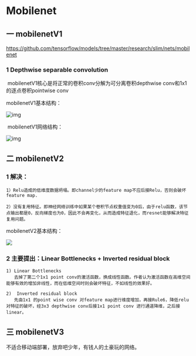 #                                 Mobilenet

## 一  mobilenetV1

https://github.com/tensorflow/models/tree/master/research/slim/nets/mobilenet

### 1  Depthwise separable convolution

​        mobilenetV1核心是将正常的卷积conv分解为可分离卷积depthwise conv和1x1的逐点卷积pointwise conv

 mobilenetV1基本结构：

![img](https://pic3.zhimg.com/80/v2-2fb755fbd24722bcb35f2d0d291cee22_hd.jpg)

​            mobilenetV1网络结构：

![img](https://chenrudan.github.io/blog/2018/04/05/mobilenetv1v2/mobilenet_4.png)

## 二  mobilenetV2

### 1  解决：

```
1）Relu造成的低维度数据坍塌。即channel少的feature map不应后接Relu，否则会破坏feature map.

2）没有复用特征。即神经网络训练中如果某个卷积节点权重值变为0后，由于relu函数，该节点输出都是0，反向梯度也为0，因此不会再变化，从而造成特征退化，而resnet能够解决特征复用问题。
```

mobilenetV2基本结构：

![](https://pic4.zhimg.com/80/v2-11719566eb9051abff065016cffdf27f_hd.jpg)

### 2  主要提出：Linear Bottlenecks + Inverted residual block

```
1) Linear Bottlenecks
   去掉了第二个1x1 point conv的激活函数，换成线性函数。作者认为激活函数在高维空间能够有效的增加非线性，而在低维空间时则会破坏特征，不如线性的效果好。
   
2)  Inverted residual block
   先由1x1 的point wise conv 对feature map进行维度增加，再接Rule6，降低relu对特征的破坏，经3x3 depthwise conv后接1x1 point conv 进行通道降维，之后接linear。
```



## 三  mobilenetV3

不适合移动端部署，放弃吧少年，有钱人的土豪玩的网络。





